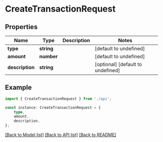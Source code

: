 # CreateTransactionRequest


## Properties

Name | Type | Description | Notes
------------ | ------------- | ------------- | -------------
**type** | **string** |  | [default to undefined]
**amount** | **number** |  | [default to undefined]
**description** | **string** |  | [optional] [default to undefined]

## Example

```typescript
import { CreateTransactionRequest } from './api';

const instance: CreateTransactionRequest = {
    type,
    amount,
    description,
};
```

[[Back to Model list]](../README.md#documentation-for-models) [[Back to API list]](../README.md#documentation-for-api-endpoints) [[Back to README]](../README.md)
